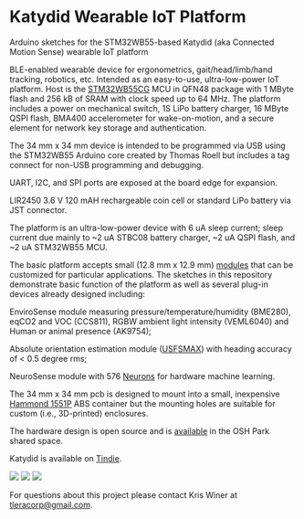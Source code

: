 # Katydid Wearable IoT Platform
Arduino sketches for the STM32WB55-based Katydid (aka Connected Motion Sense) wearable IoT platform

BLE-enabled wearable device for ergonometrics, gait/head/limb/hand tracking, robotics, etc. Intended as an easy-to-use, ultra-low-power IoT platform. Host is the [STM32WB55CG](https://www.st.com/en/microcontrollers-microprocessors/stm32wb55cg.html) MCU in QFN48 package with 1 MByte flash and 256 kB of SRAM with clock speed up to 64 MHz. The platform includes a power on mechanical switch, 1S LiPo battery charger, 16 MByte QSPI flash, BMA400 accelerometer for wake-on-motion, and a secure element for network key storage and authentication. 

The 34 mm x 34 mm device is intended to be programmed via USB using the STM32WB55 Arduino core created by Thomas Roell but includes a tag connect for non-USB programming and debugging. 

UART, I2C, and SPI ports are exposed at the board edge for expansion.

LIR2450 3.6 V 120  mAH rechargeable coin cell or standard LiPo battery via JST connector.

The platform is an ultra-low-power device with 6 uA sleep current; sleep current due mainly to ~2 uA STBC08 battery charger, ~2 uA QSPI flash, and ~2 uA STM32WB55 MCU.

The basic platform accepts small (12.8 mm x 12.9 mm) [modules](https://oshpark.com/shared_projects/DgFZd3nx) that can be customized for particular applications. The sketches in this repository demonstrate basic function of the platform as well as several plug-in devices already designed including:

EnviroSense module measuring pressure/temperature/humidity (BME280), eqCO2 and VOC (CCS811), RGBW ambient light intensity (VEML6040) and Human or animal presence (AK9754); 

Absolute orientation estimation module ([USFSMAX](https://hackaday.io/project/160283-max32660-motion-co-processor/log/182097-max32660-motion-coprocessor-mmc5983ma-low-noise-magnetometer-results)) with heading accuracy of < 0.5 degree rms;

NeuroSense module with 576 [Neurons](http://www.theneuromorphic.com/nm500/) for hardware machine learning.

The 34 mm x 34 mm pcb is designed to mount into a small, inexpensive [Hammond 1551P](https://www.hammfg.com/part/1551PTBU?referer=742) ABS container but the mounting holes are suitable for custom (i.e., 3D-printed) enclosures.

The hardware design is open source and is [available](https://oshpark.com/shared_projects/0hElSrib) in the OSH Park shared space.

Katydid is available on [Tindie](https://www.tindie.com/products/tleracorp/katydid-wearable-ble-sensor-board/).

![](https://user-images.githubusercontent.com/6698410/105618550-6cb54600-5d9d-11eb-872f-713a82b0caf6.jpg)
![](https://user-images.githubusercontent.com/6698410/105618544-4f807780-5d9d-11eb-927c-1f55176702c0.jpg)
![](https://user-images.githubusercontent.com/6698410/111038455-e94bc480-83dd-11eb-8bb0-49174ff93ad7.jpg)

 For questions about this project please contact Kris Winer at tleracorp@gmail.com.
